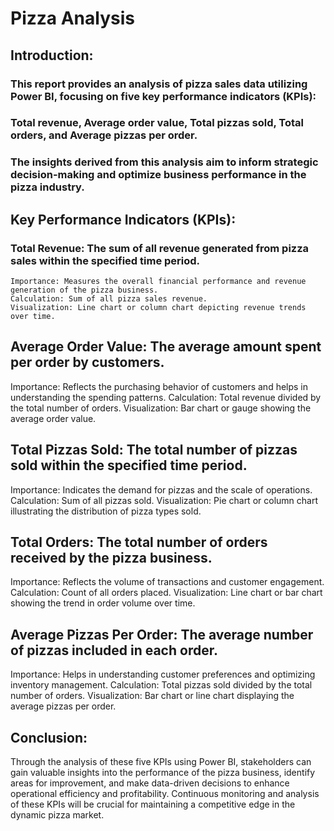 # Pizza Analysis

## Introduction:
### This report provides an analysis of pizza sales data utilizing Power BI, focusing on five key performance indicators (KPIs): 
### Total revenue, Average order value, Total pizzas sold, Total orders, and Average pizzas per order. 
### The insights derived from this analysis aim to inform strategic decision-making and optimize business performance in the pizza industry.

## Key Performance Indicators (KPIs):

### Total Revenue: The sum of all revenue generated from pizza sales within the specified time period.
    Importance: Measures the overall financial performance and revenue generation of the pizza business.
    Calculation: Sum of all pizza sales revenue.
    Visualization: Line chart or column chart depicting revenue trends over time.

## Average Order Value:  The average amount spent per order by customers.
   Importance: Reflects the purchasing behavior of customers and helps in understanding the spending patterns.
   Calculation: Total revenue divided by the total number of orders.
   Visualization: Bar chart or gauge showing the average order value.

## Total Pizzas Sold: The total number of pizzas sold within the specified time period.
   Importance: Indicates the demand for pizzas and the scale of operations.
   Calculation: Sum of all pizzas sold.
   Visualization: Pie chart or column chart illustrating the distribution of pizza types sold.

## Total Orders: The total number of orders received by the pizza business.
   Importance: Reflects the volume of transactions and customer engagement.
   Calculation: Count of all orders placed.
   Visualization: Line chart or bar chart showing the trend in order volume over time.

## Average Pizzas Per Order: The average number of pizzas included in each order.
   Importance: Helps in understanding customer preferences and optimizing inventory management.
   Calculation: Total pizzas sold divided by the total number of orders.
   Visualization: Bar chart or line chart displaying the average pizzas per order.

## Conclusion: 
Through the analysis of these five KPIs using Power BI, stakeholders can gain valuable insights into the performance of the pizza business, identify areas for improvement, and make data-driven decisions to enhance operational efficiency and profitability. Continuous monitoring and analysis of these KPIs will be crucial for maintaining a competitive edge in the dynamic pizza market.






